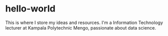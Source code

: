 # hello-world
 This is where I store my ideas and resources.
 I'm a Information Technology lecturer at Kampala Polytechnic Mengo, passionate about data science.
